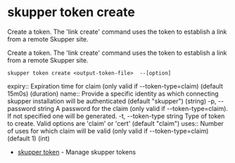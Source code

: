 # skupper token create

Create a token.
The 'link create' command uses the token to establish a link from a remote Skupper site.

Create a token.
The 'link create' command uses the token to establish a link from a remote Skupper site.

    skupper token create <output-token-file>  --[option]

expiry:: 
Expiration time for claim (only valid if --token-type=claim) (default 15m0s)
 (duration)
name:: 
Provide a specific identity as which connecting skupper installation will be authenticated (default "skupper")
 (string)
  -p, --password string     A password for the claim (only valid if --token-type=claim). If not specified one will be generated.
  -t, --token-type string   Type of token to create. Valid options are 'claim' or 'cert' (default "claim")
uses:: 
Number of uses for which claim will be valid (only valid if --token-type=claim) (default 1)
 (int)

* [skupper token](skupper_token.adoc)	 - Manage skupper tokens
